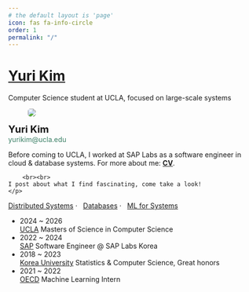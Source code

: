 ```yaml
---
# the default layout is 'page'
icon: fas fa-info-circle
order: 1
permalink: "/"
---
```

<div class="about-body">
<div class="entry-content">
<div class="site-header">
    <h1 class="header-name"><a href="https://yuridekim.github.io">Yuri Kim</a></h1>
    <p class="header-description">Computer Science student at UCLA, focused on large-scale systems</p>
</div>

<div class="media-block mobile-stack alignwide" style="grid-template-columns:31% auto">
    <figure class='wp-block-media-text__media'>
    <img src='{{ "/assets/img/images/about.jpeg" | relative_url }}' style="border-radius: 5px;">
    </figure>
    <div class="wp-block-media-text__content">
    <p><strong><span style="font-size:15pt">Yuri Kim</span></strong><br><mark style="background-color:rgba(0, 0, 0, 0);color:#3c8067">yurikim@ucla.edu</mark> </p>
    <p class="about-link"> Before coming to UCLA, I worked at SAP Labs as a software engineer in cloud & database systems.  
    For more about me: 
    <mark style="background-color:rgba(0,0,0,0)"> </mark>
    <a href="{{ site.baseurl }}/assets/files/yuri_kim_cv.pdf"><strong>CV</strong></a>. 

        <br><br>
    I post about what I find fascinating, come take a look!
    </p>
  <p>
  <a href="{{site.baseurl}}/categories/distributed-systems/" class="category-link">Distributed Systems</a>&nbsp;·&nbsp;&nbsp;
  <a href="{{site.baseurl}}/categories/database-systems/" class="category-link">Databases</a>&nbsp;·&nbsp;&nbsp;
  <a href="{{site.baseurl}}/categories/ml/" class="category-link">ML for Systems</a>
</p>
     <!-- <p>ML for Systems&nbsp;·&nbsp;&nbsp; Distributed Systems&nbsp;&nbsp;·&nbsp; &nbsp;Databases</p> -->
</div>
</div>

<div id="experience" class="pl-xl-3" bis_skin_checked="1">
    <ul class="list-unstyled">
    <li class="flex">
            <div class="flex-time">
                <span class="date day">2024 ~ 2026</span>
            </div>
            <div class="flex-text">
                <a href="https://www.cs.ucla.edu/">UCLA</a>
                <span> Masters of Science in Computer Science</span>
            </div>
        </li>
        <li class="flex">
            <div class="flex-time">
                <span class="date day">2022 ~  2024  </span>
            </div>
            <div class="flex-text">
                <a href="https://www.sap.com/">SAP</a>
                <span> Software Engineer @ SAP Labs Korea</span>
            </div>
        </li>
        <li class="flex">
            <div class="flex-time">
                <span class="date day">2018 ~ 2023</span>
            </div>
            <div class="flex-text">
                <a href="https://www.korea.edu/">Korea University</a>
                <span> Statistics & Computer Science, Great honors</span>
            </div>
        </li>
        <li class="flex">
            <div class="flex-time">
                <span class="date day">2021 ~ 2022</span>
            </div>
            <div class="flex-text">
                <a href="https://www.oecd.org/">OECD</a>
                <span> Machine Learning Intern</span>
            </div>
        </li>
    </ul>
</div>
<div class = "Hobbies">

</div>
</div>




</div>
